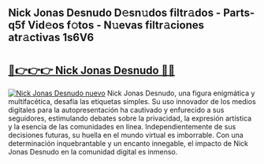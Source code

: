 ## Nick Jonas Desnudo D𝚎sn𝚞dos filtr𝚊dos - Parts-q5f Vid𝚎os f𝚘tos - N𝚞evas filtr𝚊ciones atr𝚊ctivas 1s6V6

# <h2><a href="http://mbdbzjp.tromn.icu/?c=Nick+Jonas+Desnudo">🔗👉👉👉 Nick Jonas Desnudo 🔗🔗</a></h2>

[![Nick Jonas Desnudo nuevo](https://i.imgur.com/pEAQMta.gif)](http://mbdbzjp.tromn.icu/?c=Nick+Jonas+Desnudo)
Nick Jonas Desnudo, una figura enigmática y multifacética, desafía las etiquetas simples. Su uso innovador de los medios digitales para la autopresentación ha cautivado y enfurecido a sus seguidores, estimulando debates sobre la privacidad, la expresión artística y la esencia de las comunidades en línea. Independientemente de sus decisiones futuras, su huella en el mundo virtual es imborrable. Con una determinación inquebrantable y un encanto innegable, el impacto de Nick Jonas Desnudo en la comunidad digital es inmenso.
